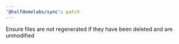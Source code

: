 ```yaml
---
'@halfdomelabs/sync': patch
---
```


Ensure files are not regenerated if they have been deleted and are unmodified
